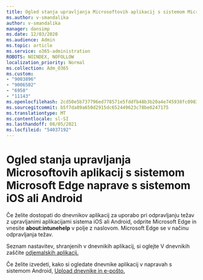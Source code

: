 ```yaml
---
title: Ogled stanja upravljanja Microsoftovih aplikacij s sistemom Microsoft Edge naprave s sistemom iOS ali Android
ms.author: v-smandalika
author: v-smandalika
manager: dansimp
ms.date: 12/03/2020
ms.audience: Admin
ms.topic: article
ms.service: o365-administration
ROBOTS: NOINDEX, NOFOLLOW
localization_priority: Normal
ms.collection: Adm_O365
ms.custom:
- "9003896"
- "9006502"
- "6950"
- "11143"
ms.openlocfilehash: 2cd50e5b737796ed778571e5fddfb48b3b20a4e745938fc09836525a47ba2b72
ms.sourcegitcommit: b5f7da89a650d2915dc652449623c78be6247175
ms.translationtype: MT
ms.contentlocale: sl-SI
ms.lasthandoff: 08/05/2021
ms.locfileid: "54037192"
---
```

# <a name="view-the-management-status-of-microsoft-apps-by-using-microsoft-edge-for-ios-or-android-devices"></a>Ogled stanja upravljanja Microsoftovih aplikacij s sistemom Microsoft Edge naprave s sistemom iOS ali Android

Če želite dostopati do dnevnikov aplikacij za uporabo pri odpravljanju težav z upravljanimi aplikacijami sistema iOS ali Android, odprite Microsoft Edge in vnesite **about:intunehelp** v polje z naslovom. Microsoft Edge se v načinu odpravljanja težav.

Seznam nastavitev, shranjenih v dnevnikih aplikacij, si oglejte V dnevnikih zaščite [odjemalskih aplikacij.](/mem/intune/apps/app-protection-policy-settings-log)

Če želite izvedeti, kako si ogledate dnevnike aplikacij v napravah s sistemom Android, [Upload dnevnike in e-pošto.](/mem/intune/user-help/send-logs-to-your-it-admin-by-email-android)